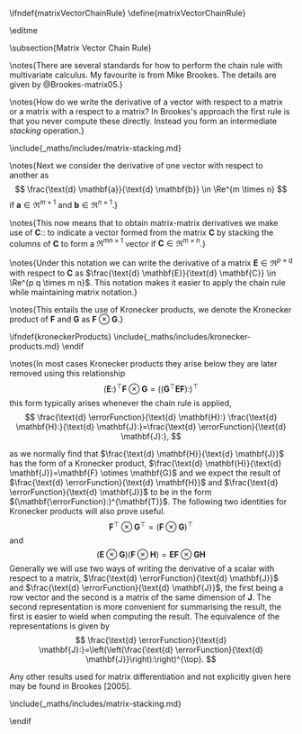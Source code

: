 \ifndef{matrixVectorChainRule}
\define{matrixVectorChainRule}

\editme

\subsection{Matrix Vector Chain Rule}

\notes{There are several standards for how to perform the chain rule with multivariate calculus. My favourite is from Mike Brookes. The details are given by @Brookes-matrix05.}

\notes{How do we write the derivative of a vector with respect to a matrix or a matrix with a respect to a matrix? In Brookes's approach the first rule is that you never compute these directly. Instead you form an intermediate *stacking* operation.}

\include{_maths/includes/matrix-stacking.md}

\notes{Next we consider the derivative of one vector with respect to another as
$$
\frac{\text{d} \mathbf{a}}{\text{d} \mathbf{b}} \in \Re^{m \times n}
$$ 
if $\mathbf{a} \in \Re^{m \times 1}$ and $\mathbf{b} \in \Re^{n \times 1}$.} 

\notes{This now means that to obtain matrix-matrix derivatives we make use of $\mathbf{C}:$: to indicate a vector formed from the matrix $\mathbf{C}$ by stacking the columns of $\mathbf{C}$ to form a $\Re^{m n \times 1}$ vector if $\mathbf{C} \in \Re^{m \times n}$.}

\notes{Under this notation we can write the derivative of a matrix $\mathbf{E} \in \Re^{p \times q}$ with respect to $\mathbf{C}$ as $\frac{\text{d} \mathbf{E}}{\text{d} \mathbf{C}} \in \Re^{p q \times m n}$. This notation makes it easier to apply the chain rule while maintaining matrix notation.}

\notes{This entails the use of Kronecker products, we denote the Kronecker product of $\mathbf{F}$ and $\mathbf{G}$ as $\mathbf{F} \otimes \mathbf{G}$.}

\ifndef{kroneckerProducts}
\include{_maths/includes/kronecker-products.md}
\endif

\notes{In most cases Kronecker products they arise below they are later removed using this relationship
$$
(\mathbf{E}:)^{\top} \mathbf{F} \otimes \mathbf{G}=\left(\left(\mathbf{G}^{\top} \mathbf{E F}\right):\right)^{\top}
$$
this form typically arises whenever the chain rule is applied,
$$
\frac{\text{d} \errorFunction}{\text{d} \mathbf{H}:} \frac{\text{d} \mathbf{H}:}{\text{d} \mathbf{J}:}=\frac{\text{d} \errorFunction}{\text{d} \mathbf{J}:},
$$

as we normally find that $\frac{\text{d} \mathbf{H}}{\text{d} \mathbf{J}}$ has the form of a Kronecker product, $\frac{\text{d} \mathbf{H}}{\text{d} \mathbf{J}}=\mathbf{F} \otimes \mathbf{G}$ and we expect the result of $\frac{\text{d} \errorFunction}{\text{d} \mathbf{H}}$ and $\frac{\text{d} \errorFunction}{\text{d} \mathbf{J}}$ to be in the form $(\mathbf{\errorFunction}:)^{\mathbf{T}}$. The following two identities for Kronecker products will also prove useful.
$$
\mathbf{F}^{\top} \otimes \mathbf{G}^{\top}=(\mathbf{F} \otimes \mathbf{G})^{\top}
$$
and
$$
(\mathbf{E} \otimes \mathbf{G})(\mathbf{F} \otimes \mathbf{H})=\mathbf{E F} \otimes \mathbf{G H}
$$
Generally we will use two ways of writing the derivative of a scalar with respect to a matrix, $\frac{\text{d} \errorFunction}{\text{d} \mathbf{J}}$ and $\frac{\text{d} \errorFunction}{\text{d} \mathbf{J}}$, the first being a row vector and the second is a matrix of the same dimension of $\mathbf{J}$. The second representation is more convenient for summarising the result, the first is easier to wield when computing the result. The equivalence of the representations is given by
$$
\frac{\text{d} \errorFunction}{\text{d} \mathbf{J}:}=\left(\left(\frac{\text{d} \errorFunction}{\text{d} \mathbf{J}}\right):\right)^{\top}.
$$


Any other results used for matrix differentiation and not explicitly given here may be found in Brookes [2005].

\include{_maths/includes/matrix-stacking.md}


\endif
